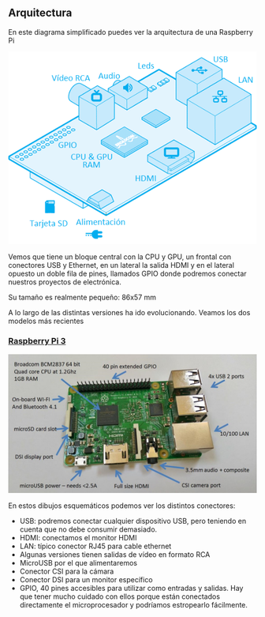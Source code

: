 ## Arquitectura

En este diagrama simplificado puedes ver la arquitectura de una Raspberry Pi 

![Arquitectura de la Raspberry Pi](./images/bloques.png)

Vemos que tiene un bloque central con la CPU y GPU, un frontal con conectores USB y Ethernet, en un lateral la salida HDMI y en el lateral opuesto un doble fila de pines, llamados GPIO donde podremos conectar nuestros proyectos de electrónica.

Su tamaño es realmente pequeño: 86x57 mm

A lo largo de las distintas versiones ha ido evolucionando. Veamos los dos modelos más recientes

### [Raspberry Pi 3](https://www.raspberrypi.org/products/raspberry-pi-3-model-b-plus/)

![Bloques de la Raspberry Pi](./images/Raspberry-Pi-3.jpg)

En estos dibujos esquemáticos podemos ver los distintos conectores:

* USB: podremos conectar cualquier dispositivo USB, pero teniendo en cuenta que no debe consumir demasiado.
* HDMI: conectamos el monitor HDMI
* LAN: típico conector RJ45 para cable ethernet
* Algunas versiones tienen salidas de vídeo en formato RCA
* MicroUSB por el que alimentaremos
* Conector CSI para la cámara
* Conector DSI para un monitor específico
* GPIO, 40 pines accesibles para utilizar como entradas y salidas. Hay que tener mucho cuidado con ellos porque están conectados directamente el microprocesador y podríamos estropearlo fácilmente.
